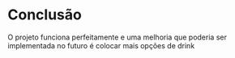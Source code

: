 # Conclusão

O projeto funciona perfeitamente e uma melhoria que poderia ser implementada no futuro é colocar mais opções de drink

